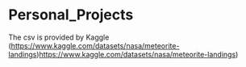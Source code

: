 # Personal_Projects
The csv is provided by Kaggle (https://www.kaggle.com/datasets/nasa/meteorite-landings)https://www.kaggle.com/datasets/nasa/meteorite-landings)
